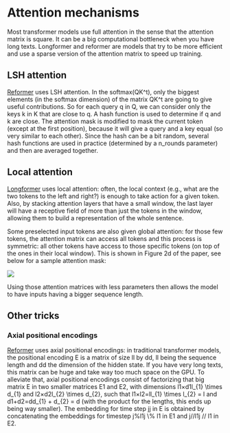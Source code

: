 # Attention mechanisms

Most transformer models use full attention in the sense that the attention matrix is square. It can be a big computational bottleneck when you have long texts. Longformer and reformer are models that try to be more efficient and use a sparse version of the attention matrix to speed up training.

## LSH attention

[Reformer](#reformer) uses LSH attention. In the softmax(QK^t), only the biggest elements (in the softmax dimension) of the matrix QK^t are going to give useful contributions. So for each query q in Q, we can consider only the keys k in K that are close to q. A hash function is used to determine if q and k are close. The attention mask is modified to mask the current token (except at the first position), because it will give a query and a key equal (so very similar to each other). Since the hash can be a bit random, several hash functions are used in practice (determined by a n\_rounds parameter) and then are averaged together.

## Local attention

[Longformer](#longformer) uses local attention: often, the local context (e.g., what are the two tokens to the left and right?) is enough to take action for a given token. Also, by stacking attention layers that have a small window, the last layer will have a receptive field of more than just the tokens in the window, allowing them to build a representation of the whole sentence.

Some preselected input tokens are also given global attention: for those few tokens, the attention matrix can access all tokens and this process is symmetric: all other tokens have access to those specific tokens (on top of the ones in their local window). This is shown in Figure 2d of the paper, see below for a sample attention mask:

![](https://huggingface.co/datasets/huggingface/documentation-images/resolve/main/local_attention_mask.png)

Using those attention matrices with less parameters then allows the model to have inputs having a bigger sequence length.

## Other tricks

### Axial positional encodings

[Reformer](#reformer) uses axial positional encodings: in traditional transformer models, the positional encoding E is a matrix of size ll by dd, ll being the sequence length and dd the dimension of the hidden state. If you have very long texts, this matrix can be huge and take way too much space on the GPU. To alleviate that, axial positional encodings consist of factorizing that big matrix E in two smaller matrices E1 and E2, with dimensions l1×d1l\_{1} \\times d\_{1} and l2×d2l\_{2} \\times d\_{2}, such that l1×l2\=ll\_{1} \\times l\_{2} = l and d1+d2\=dd\_{1} + d\_{2} = d (with the product for the lengths, this ends up being way smaller). The embedding for time step jj in E is obtained by concatenating the embeddings for timestep j%l1j \\% l1 in E1 and j//l1j // l1 in E2.
